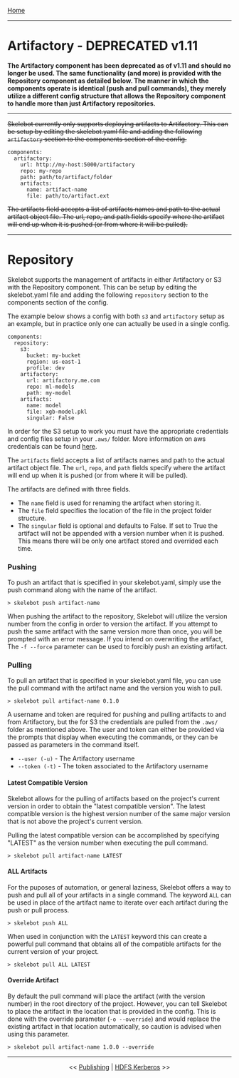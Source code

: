 [Home](index.md)

---

# Artifactory - DEPRECATED v1.11

**The Artifactory component has been deprecated as of v1.11 and should no longer be used. The same functionality (and more) is provided with the Repository component as detailed below. The manner in which the components operate is identical (push and pull commands), they merely utilize a different config structure that allows the Repository component to handle more than just Artifactory repositories.**

---

~~Skelebot currently only supports deploying artifacts to Artifactory. This can be setup by editing the skelebot.yaml file and adding the following `artifactory` section to the components section of the config.~~

```
components:
  artifactory:
    url: http://my-host:5000/artifactory
    repo: my-repo
    path: path/to/artifact/folder
    artifacts:
      name: artifact-name
      file: path/to/artifact.ext
```

~~The artifacts field accepts a list of artifacts names and path to the actual artifact object file. The url, repo, and path fields specify where the artifact will end up when it is pushed (or from where it will be pulled).~~

---

# Repository

Skelebot supports the management of artifacts in either Artifactory or S3 with the Repository component. This can be setup by editing the skelebot.yaml file and adding the following `repository` section to the components section of the config.

The example below shows a config with both `s3` and `artifactory` setup as an example, but in practice only one can actually be used in a single config.

```
components:
  repository:
    s3:
      bucket: my-bucket
      region: us-east-1
      profile: dev
    artifactory:
      url: artifactory.me.com
      repo: ml-models
      path: my-model
    artifacts:
      name: model
      file: xgb-model.pkl
      singular: False
```

In order for the S3 setup to work you must have the appropriate credentials and config files setup in your `.aws/` folder. More information on aws credentials can be found [here](https://docs.aws.amazon.com/cli/latest/userguide/cli-configure-files.html).

The `artifacts` field accepts a list of artifacts names and path to the actual artifact object file. The `url`, `repo`, and `path` fields specify where the artifact will end up when it is pushed (or from where it will be pulled).

The artifacts are defined with three fields.
 - The `name` field is used for renaming the artifact when storing it.
 - The `file` field specifies the location of the file in the project folder structure.
 - The `singular` field is optional and defaults to False. If set to True the artifact will not be appended with a version number when it is pushed. This means there will be only one artifact stored and overrided each time.

### Pushing

To push an artifact that is specified in your skelebot.yaml, simply use the push command along with the name of the artifact.

```
> skelebot push artifact-name
```

When pushing the artifact to the repository, Skelebot will utilize the version number from the config in order to version the artifact. If you attempt to push the same artifact with the same version more than once, you will be prompted with an error message. If you intend on overwriting the artifact, The `-f --force` parameter can be used to forcibly push an existing artifact.

### Pulling

To pull an artifact that is specified in your skelebot.yaml file, you can use the pull command with the artifact name and the version you wish to pull.

```
> skelebot pull artifact-name 0.1.0
```

A username and token are required for pushing and pulling artifacts to and from Artifactory, but the for S3 the credentials are pulled from the `.aws/` folder as mentioned above. The user and token can either be provided via the prompts that display when executing the commands, or they can be passed as parameters in the command itself.

 - `--user (-u)` - The Artifactory username
 - `--token (-t)` - The token associated to the Artifactory username

#### Latest Compatible Version

Skelebot allows for the pulling of artifacts based on the project's current version in order to obtain the "latest compatible version". The latest compatible version is the highest version number of the same major version that is not above the project's current version.

Pulling the latest compatible version can be accomplished by specifying "LATEST" as the version number when executing the pull command.

```
> skelebot pull artifact-name LATEST
```

#### ALL Artifacts

For the puposes of automation, or general laziness, Skelebot offers a way to push and pull all of your artifacts in a single command. The keyword `ALL` can be used in place of the artifact name to iterate over each artifact during the push or pull process.

```
> skelebot push ALL
```

When used in conjunction with the `LATEST` keyword this can create a powerful pull command that obtains all of the compatible artifacts for the current version of your project.

```
> skelebot pull ALL LATEST
```

#### Override Artifact

By default the pull command will place the artifact (with the version number) in the root directory of the project. However, you can tell Skelebot to place the artifact in the location that is provided in the config.
This is done with the override parameter (`-o --override`) and would replace the existing artifact in that location automatically, so caution is advised when using this parameter.

```
> skelebot pull artifact-name 1.0.0 --override
```

---

<center><< <a href="publishing.html">Publishing</a>  |  <a href="hdfs-kerberos.html">HDFS Kerberos</a> >></center>
